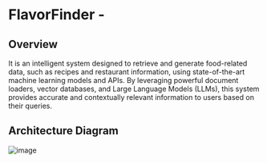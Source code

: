 # FlavorFinder - 

## Overview

It is an intelligent system designed to retrieve and generate food-related data, such as recipes and restaurant information, using state-of-the-art machine learning models and APIs. By leveraging powerful document loaders, vector databases, and Large Language Models (LLMs), this system provides accurate and contextually relevant information to users based on their queries.

## Architecture Diagram

![image](https://github.com/user-attachments/assets/2c184027-8b99-4dfa-96b2-b57f76af72c3)
